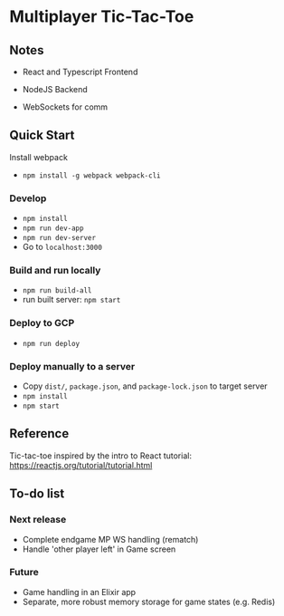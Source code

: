 # Multiplayer Tic-Tac-Toe

## Notes

- React and Typescript Frontend

- NodeJS Backend

- WebSockets for comm

## Quick Start

Install webpack
- `npm install -g webpack webpack-cli`

### Develop

- `npm install`
- `npm run dev-app`
- `npm run dev-server`
- Go to `localhost:3000`

### Build and run locally

- `npm run build-all`
- run built server: `npm start`

### Deploy to GCP

- `npm run deploy`

### Deploy manually to a server

- Copy `dist/`, `package.json`, and `package-lock.json` to target server
- `npm install`
- `npm start`

## Reference

Tic-tac-toe inspired by the intro to React tutorial: https://reactjs.org/tutorial/tutorial.html

## To-do list

### Next release
- Complete endgame MP WS handling (rematch)
- Handle 'other player left' in Game screen

### Future
- Game handling in an Elixir app
- Separate, more robust memory storage for game states (e.g. Redis)
